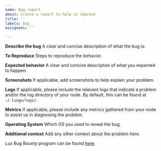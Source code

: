 ```yaml
---
name: Bug report
about: Create a report to help us improve
title: ''
labels: bug
assignees: ''

---
```


**Describe the bug**
A clear and concise description of what the bug is.

**To Reproduce**
Steps to reproduce the behavior.

**Expected behavior**
A clear and concise description of what you expected to happen.

**Screenshots**
If applicable, add screenshots to help explain your problem.

**Logs**
If applicable, please include the relevant logs that indicate a problem and/or the log directory of your node. By default, this can be found at `~/.luxgo/logs/`.

**Metrics**
If applicable, please include any metrics gathered from your node to assist us in diagnosing the problem.

**Operating System**
Which OS you used to reveal the bug.

**Additional context**
Add any other context about the problem here.

Lux Bug Bounty program can be found [here](https://hackenproof.com/lux/lux-protocol).
